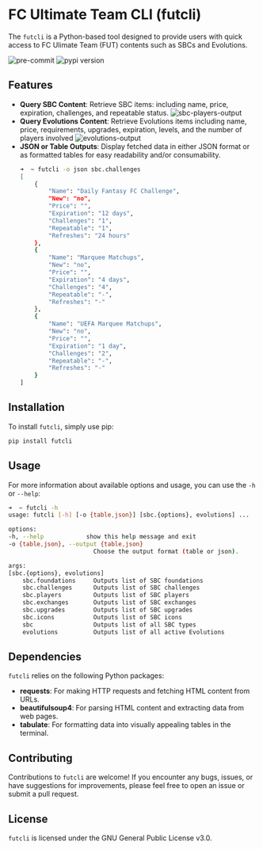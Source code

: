 # FC Ultimate Team CLI (futcli)

The `futcli` is a Python-based tool designed to provide users with quick access to FC Ulimate Team (FUT) contents such as SBCs and Evolutions.

![pre-commit](https://github.com/ejamilasan/futcli/actions/workflows/pre-commit.yml/badge.svg)
![pypi version](https://badge.fury.io/py/futcli.svg)

## Features
* **Query SBC Content**: Retrieve SBC items: including name, price, expiration, challenges, and repeatable status.
![sbc-players-output](./docs/sbc-players-output.png)
* **Query Evolutions Content**: Retrieve Evolutions items including name, price, requirements, upgrades, expiration, levels, and the number of players involved
![evolutions-output](./docs/evolutions-output.png)
* **JSON or Table Outputs**: Display fetched data in either JSON format or as formatted tables for easy readability and/or consumability.
    ```bash
    ➜  ~ futcli -o json sbc.challenges
    [
        {
            "Name": "Daily Fantasy FC Challenge",
            "New": "no",
            "Price": "",
            "Expiration": "12 days",
            "Challenges": "1",
            "Repeatable": "1",
            "Refreshes": "24 hours"
        },
        {
            "Name": "Marquee Matchups",
            "New": "no",
            "Price": "",
            "Expiration": "4 days",
            "Challenges": "4",
            "Repeatable": "-",
            "Refreshes": "-"
        },
        {
            "Name": "UEFA Marquee Matchups",
            "New": "no",
            "Price": "",
            "Expiration": "1 day",
            "Challenges": "2",
            "Repeatable": "-",
            "Refreshes": "-"
        }
    ]
    ```

## Installation
To install `futcli`, simply use pip:
```bash
pip install futcli
```

## Usage
For more information about available options and usage, you can use the `-h` or `--help`:
```bash
➜  ~ futcli -h
usage: futcli [-h] [-o {table,json}] [sbc.{options}, evolutions] ...

options:
-h, --help            show this help message and exit
-o {table,json}, --output {table,json}
                        Choose the output format (table or json).

args:
[sbc.{options}, evolutions]
    sbc.foundations     Outputs list of SBC foundations
    sbc.challenges      Outputs list of SBC challenges
    sbc.players         Outputs list of SBC players
    sbc.exchanges       Outputs list of SBC exchanges
    sbc.upgrades        Outputs list of SBC upgrades
    sbc.icons           Outputs list of SBC icons
    sbc                 Outputs list of all SBC types
    evolutions          Outputs list of all active Evolutions
```

## Dependencies
`futcli` relies on the following Python packages:
* **requests**: For making HTTP requests and fetching HTML content from URLs.
* **beautifulsoup4**: For parsing HTML content and extracting data from web pages.
* **tabulate**: For formatting data into visually appealing tables in the terminal.

## Contributing
Contributions to `futcli` are welcome! If you encounter any bugs, issues, or have suggestions for improvements, please feel free to open an issue or submit a pull request.

## License
`futcli` is licensed under the GNU General Public License v3.0.
